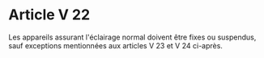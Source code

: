 # Article V 22

Les appareils assurant l'éclairage normal doivent être fixes ou suspendus, sauf exceptions mentionnées aux articles V 23 et V 24 ci-après.
